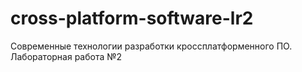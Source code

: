 # cross-platform-software-lr2
Современные технологии разработки кроссплатформенного ПО. Лабораторная работа №2
